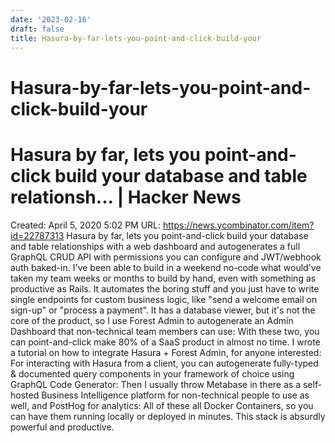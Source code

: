 ```yaml
---
date: '2023-02-16'
draft: false
title: Hasura-by-far-lets-you-point-and-click-build-your
---
```


# Hasura-by-far-lets-you-point-and-click-build-your

# Hasura by far, lets you point-and-click build your database and table relationsh... | Hacker News
Created: April 5, 2020 5:02 PM
URL: https://news.ycombinator.com/item?id=22787313
Hasura by far, lets you point-and-click build your database and table relationships with a web dashboard and autogenerates a full GraphQL CRUD API with permissions you can configure and JWT/webhook auth baked-in.
I've been able to build in a weekend no-code what would've taken my team weeks or months to build by hand, even with something as productive as Rails.
It automates the boring stuff and you just have to write single endpoints for custom business logic, like "send a welcome email on sign-up" or "process a payment".
It has a database viewer, but it's not the core of the product, so I use Forest Admin to autogenerate an Admin Dashboard that non-technical team members can use:
With these two, you can point-and-click make 80% of a SaaS product in almost no time.
I wrote a tutorial on how to integrate Hasura + Forest Admin, for anyone interested:
For interacting with Hasura from a client, you can autogenerate fully-typed & documented query components in your framework of choice using GraphQL Code Generator:
Then I usually throw Metabase in there as a self-hosted Business Intelligence platform for non-technical people to use as well, and PostHog for analytics:
All of these all Docker Containers, so you can have them running locally or deployed in minutes.
This stack is absurdly powerful and productive.
